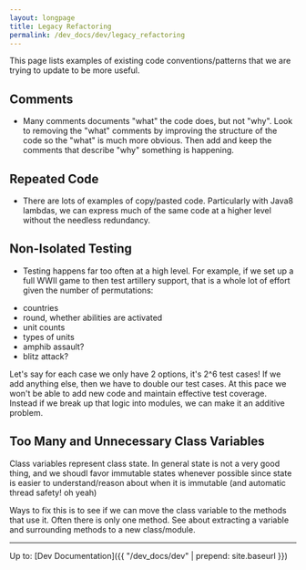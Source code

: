 ```yaml
---
layout: longpage
title: Legacy Refactoring
permalink: /dev_docs/dev/legacy_refactoring
---
```


This page lists examples of existing code conventions/patterns that we are trying to update
to be more useful. 

## Comments


* Many comments documents "what" the code does, but not "why". Look to removing the "what" comments by improving 
the structure of the code so the "what" is much more obvious. Then add and keep the comments that describe "why"
something is happening.

## Repeated Code

* There are lots of examples of copy/pasted code. Particularly with Java8 lambdas, we can express much of the
same code at a higher level without the needless redundancy.


## Non-Isolated Testing

* Testing happens far too often at a high level. For example, if we set up a full WWII game to then test artillery support, 
that is a whole lot of effort given the number of permutations:
- countries
- round, whether abilities are activated
- unit counts
- types of units
- amphib assault?
- blitz attack?

Let's say for each case we only have 2 options, it's 2^6 test cases! If we add anything else, then we have to double our 
test cases. At this pace we won't be able to add new code and maintain effective test coverage. Instead if we break
up that logic into modules, we can make it an additive problem.

## Too Many and Unnecessary Class Variables

Class variables represent class state. In general state is not a very good thing, and we shoudl favor immutable states 
whenever possible since state is easier to understand/reason about when it is immutable (and automatic thread safety! oh yeah)

Ways to fix this is to see if we can move the class variable to the methods that use it. Often there is only one method. 
See about extracting a variable and surrounding methods to a new class/module. 

--------

Up to: [Dev Documentation]({{ "/dev_docs/dev" | prepend: site.baseurl }})
